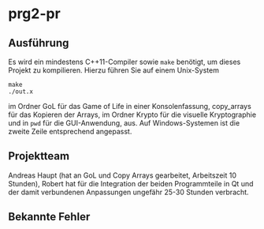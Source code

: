 # prg2-pr
## Ausführung
Es wird ein mindestens C++11-Compiler sowie `make` benötigt, um dieses Projekt zu kompilieren. Hierzu führen Sie auf einem Unix-System
```
make
./out.x
```
im Ordner GoL für das Game of Life in einer Konsolenfassung, copy_arrays für das Kopieren der Arrays, im Ordner Krypto für die visuelle Kryptographie und in `pwd` für die GUI-Anwendung, aus. Auf Windows-Systemen ist die zweite Zeile entsprechend angepasst.

## Projektteam
Andreas Haupt (hat an GoL und Copy Arrays gearbeitet, Arbeitszeit 10 Stunden), 
Robert hat für die Integration der beiden Programmteile in Qt und der damit verbundenen Anpassungen ungefähr 25-30 Stunden verbracht.
## Bekannte Fehler
